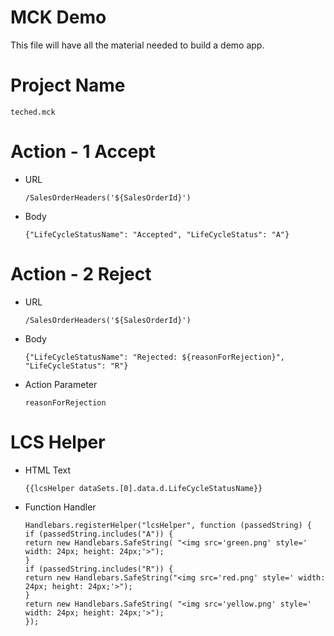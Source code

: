 # MCK Demo

This file will have all the material needed to build a demo app.

# Project Name

```
teched.mck
```

# Action - 1 Accept

- URL
    ```
    /SalesOrderHeaders('${SalesOrderId}')
    ```
- Body
    ```
    {"LifeCycleStatusName": "Accepted", "LifeCycleStatus": "A"}
    ```

# Action - 2 Reject

- URL
    ```
    /SalesOrderHeaders('${SalesOrderId}')
    ```
- Body
    ```
    {"LifeCycleStatusName": "Rejected: ${reasonForRejection}", "LifeCycleStatus": "R"}
    ```
- Action Parameter
    ```
    reasonForRejection
    ```

# LCS Helper

- HTML Text
    
    ```
    {{lcsHelper dataSets.[0].data.d.LifeCycleStatusName}}
    ```

- Function Handler
    
    ```
    Handlebars.registerHelper("lcsHelper", function (passedString) {
    if (passedString.includes("A")) {
    return new Handlebars.SafeString( "<img src='green.png' style=' width: 24px; height: 24px;'>");
    }
    if (passedString.includes("R")) {
    return new Handlebars.SafeString("<img src='red.png' style=' width: 24px; height: 24px;'>");
    }
    return new Handlebars.SafeString( "<img src='yellow.png' style=' width: 24px; height: 24px;'>");
    });
    ```
